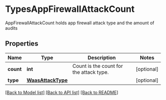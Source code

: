 # TypesAppFirewallAttackCount

AppFirewallAttackCount holds app firewall attack type and the amount of audits

## Properties
Name | Type | Description | Notes
------------ | ------------- | ------------- | -------------
**count** | **int** | Count is the count for the attack type.  | [optional] 
**type** | [**WaasAttackType**](WaasAttackType.md) |  | [optional] 

[[Back to Model list]](../README.md#documentation-for-models) [[Back to API list]](../README.md#documentation-for-api-endpoints) [[Back to README]](../README.md)


